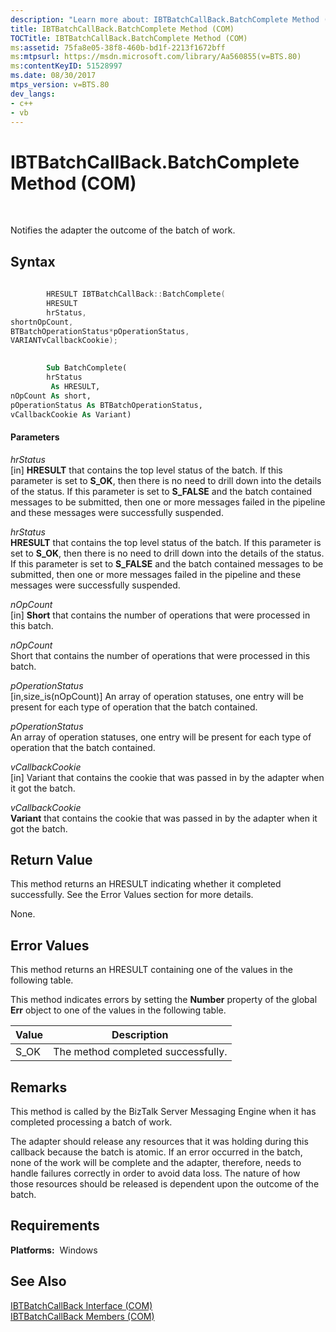 ```yaml
---
description: "Learn more about: IBTBatchCallBack.BatchComplete Method (COM)"
title: IBTBatchCallBack.BatchComplete Method (COM)
TOCTitle: IBTBatchCallBack.BatchComplete Method (COM)
ms:assetid: 75fa8e05-38f8-460b-bd1f-2213f1672bff
ms:mtpsurl: https://msdn.microsoft.com/library/Aa560855(v=BTS.80)
ms:contentKeyID: 51528997
ms.date: 08/30/2017
mtps_version: v=BTS.80
dev_langs:
- c++
- vb
---
```


# IBTBatchCallBack.BatchComplete Method (COM)

 

Notifies the adapter the outcome of the batch of work.

## Syntax

``` c++
  
        HRESULT IBTBatchCallBack::BatchComplete(  
        HRESULT  
        hrStatus,  
shortnOpCount,  
BTBatchOperationStatus*pOperationStatus,  
VARIANTvCallbackCookie);  
```

``` vb
  
        Sub BatchComplete(  
        hrStatus  
         As HRESULT,  
nOpCount As short,  
pOperationStatus As BTBatchOperationStatus,  
vCallbackCookie As Variant)  
```

#### Parameters

*hrStatus*  
\[in\] **HRESULT** that contains the top level status of the batch. If this parameter is set to **S\_OK**, then there is no need to drill down into the details of the status. If this parameter is set to **S\_FALSE** and the batch contained messages to be submitted, then one or more messages failed in the pipeline and these messages were successfully suspended.

*hrStatus*  
**HRESULT** that contains the top level status of the batch. If this parameter is set to **S\_OK**, then there is no need to drill down into the details of the status. If this parameter is set to **S\_FALSE** and the batch contained messages to be submitted, then one or more messages failed in the pipeline and these messages were successfully suspended.

*nOpCount*  
\[in\] **Short** that contains the number of operations that were processed in this batch.

*nOpCount*  
Short that contains the number of operations that were processed in this batch.

*pOperationStatus*  
\[in,size\_is(nOpCount)\] An array of operation statuses, one entry will be present for each type of operation that the batch contained.

*pOperationStatus*  
An array of operation statuses, one entry will be present for each type of operation that the batch contained.

*vCallbackCookie*  
\[in\] Variant that contains the cookie that was passed in by the adapter when it got the batch.

*vCallbackCookie*  
**Variant** that contains the cookie that was passed in by the adapter when it got the batch.

## Return Value

This method returns an HRESULT indicating whether it completed successfully. See the Error Values section for more details.

None.

## Error Values

This method returns an HRESULT containing one of the values in the following table.

This method indicates errors by setting the **Number** property of the global **Err** object to one of the values in the following table.

<table>
<thead>
<tr class="header">
<th>Value</th>
<th>Description</th>
</tr>
</thead>
<tbody>
<tr class="odd">
<td>S_OK</td>
<td>The method completed successfully.</td>
</tr>
</tbody>
</table>


## Remarks

This method is called by the BizTalk Server Messaging Engine when it has completed processing a batch of work.

The adapter should release any resources that it was holding during this callback because the batch is atomic. If an error occurred in the batch, none of the work will be complete and the adapter, therefore, needs to handle failures correctly in order to avoid data loss. The nature of how those resources should be released is dependent upon the outcome of the batch.

## Requirements

**Platforms:**  Windows

## See Also

[IBTBatchCallBack Interface (COM)](ibtbatchcallback-interface-com.md)  
[IBTBatchCallBack Members (COM)](ibtbatchcallback-members-com.md)

